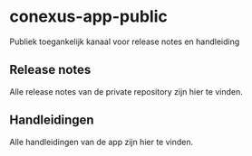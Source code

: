 # conexus-app-public
Publiek toegankelijk kanaal voor release notes en handleiding

## Release notes
Alle release notes van de private repository zijn hier te vinden.

## Handleidingen
Alle handleidingen van de app zijn hier te vinden.
